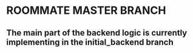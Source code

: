 # ROOMMATE MASTER BRANCH

## The main part of the backend logic is currently implementing in the initial_backend branch
